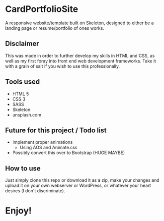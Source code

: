 # CardPortfolioSite
A responsive website/template built on Skeleton, designed to either be a landing page or resume/portfolio of ones works.

## Disclaimer
This was made in order to further develop my skills in HTML and CSS, as well as my first foray into front end web development frameworks. Take it with a grain of salt if you wish to use this professionally.

## Tools used
* HTML 5
* CSS 3
* SASS
* Skeleton
* unsplash.com

## Future for this project / Todo list
* Implement proper animations
  * Using AOS and Animate.css
* Possibly convert this over to Bootstrap (HUGE MAYBE)

## How to use
Just simply clone this repo or download it as a zip, make your changes and upload it on your own webserver or WordPress, or whatever your heart desires (I don't discriminate).

# Enjoy!
